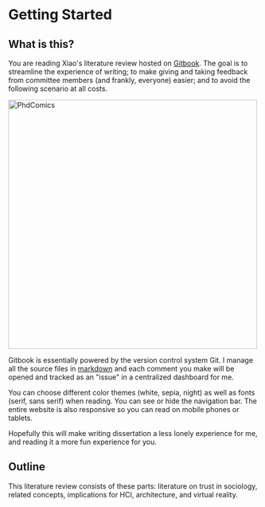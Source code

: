 # Getting Started

## What is this?

You are reading Xiao's literature review hosted on [Gitbook](https://www.gitbook.com/about). The goal is to streamline the experience of writing; to make giving and taking feedback from committee members (and frankly, everyone) easier; and to avoid the following scenario at all costs.

<img src = "../_static/img/phd101212s.gif" width="500px" alt="PhdComics">

Gitbook is essentially powered by the version control system Git. I manage all the source files in [markdown](https://en.wikipedia.org/wiki/Markdown) and each comment you make will be opened and tracked as an "issue" in a centralized dashboard for me.

You can choose different color themes (white, sepia, night) as well as fonts (serif, sans serif) when reading. You can see or hide the navigation bar. The entire website is also responsive so you can read on mobile phones or tablets.

Hopefully this will make writing dissertation a less lonely experience for me, and reading it a more fun experience for you.


## Outline

This literature review consists of these parts: literature on trust in sociology, related concepts, implications for HCI, architecture, and virtual reality.